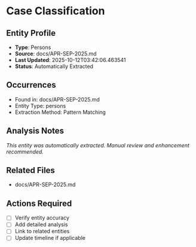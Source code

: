 # Case Classification

## Entity Profile
- **Type**: Persons
- **Source**: docs/APR-SEP-2025.md
- **Last Updated**: 2025-10-12T03:42:06.463541
- **Status**: Automatically Extracted

## Occurrences
- Found in: docs/APR-SEP-2025.md
- Entity Type: persons
- Extraction Method: Pattern Matching

## Analysis Notes
*This entity was automatically extracted. Manual review and enhancement recommended.*

## Related Files
- docs/APR-SEP-2025.md

## Actions Required
- [ ] Verify entity accuracy
- [ ] Add detailed analysis
- [ ] Link to related entities
- [ ] Update timeline if applicable
